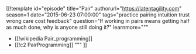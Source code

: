 [[!template id="episode"
title="Pair"
authorurl="https://latentagility.com"
season=1
date="2015-06-23 07:00:00"
tags="practice pairing intuition trust wrong care cost feedback"
question="If working in pairs means getting half as much done, why is anyone still doing it?"
learnmore="""
- [[!wikipedia Pair_programming]]
- [[!c2 PairProgramming]]
"""
]]
